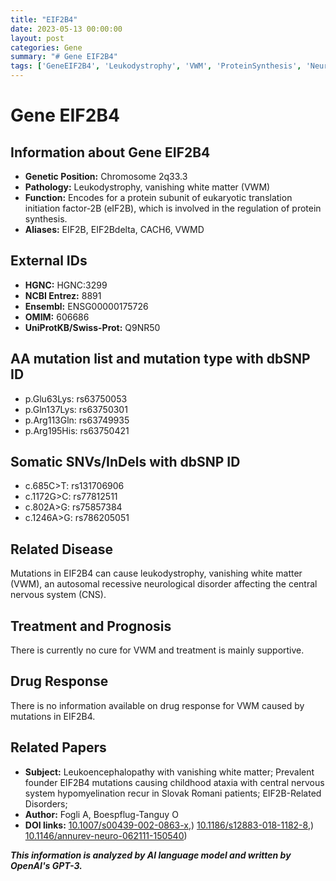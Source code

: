 ```yaml
---
title: "EIF2B4"
date: 2023-05-13 00:00:00
layout: post
categories: Gene
summary: "# Gene EIF2B4"
tags: ['GeneEIF2B4', 'Leukodystrophy', 'VWM', 'ProteinSynthesis', 'NeurologicalDisorder', 'Mutation', 'Treatment', 'DrugResponse']
---
```


# Gene EIF2B4

## Information about Gene EIF2B4

- **Genetic Position:** Chromosome 2q33.3
- **Pathology:** Leukodystrophy, vanishing white matter (VWM)
- **Function:** Encodes for a protein subunit of eukaryotic translation initiation factor-2B (eIF2B), which is involved in the regulation of protein synthesis.
- **Aliases:** EIF2B, EIF2Bdelta, CACH6, VWMD

## External IDs

- **HGNC:** HGNC:3299
- **NCBI Entrez:** 8891
- **Ensembl:** ENSG00000175726
- **OMIM:** 606686
- **UniProtKB/Swiss-Prot:** Q9NR50

## AA mutation list and mutation type with dbSNP ID

- p.Glu63Lys: rs63750053
- p.Gln137Lys: rs63750301
- p.Arg113Gln: rs63749935
- p.Arg195His: rs63750421

## Somatic SNVs/InDels with dbSNP ID

- c.685C>T: rs131706906
- c.1172G>C: rs77812511
- c.802A>G: rs75857384
- c.1246A>G: rs786205051

## Related Disease

Mutations in EIF2B4 can cause leukodystrophy, vanishing white matter (VWM), an autosomal recessive neurological disorder affecting the central nervous system (CNS). 

## Treatment and Prognosis

There is currently no cure for VWM and treatment is mainly supportive. 

## Drug Response

There is no information available on drug response for VWM caused by mutations in EIF2B4.

## Related Papers

- **Subject:** Leukoencephalopathy with vanishing white matter; Prevalent founder EIF2B4 mutations causing childhood ataxia with central nervous system hypomyelination recur in Slovak Romani patients; EIF2B-Related Disorders; 
- **Author:** Fogli A, Boespflug-Tanguy O
- **DOI links:** [10.1007/s00439-002-0863-x](https://doi.org/10.1007/s00439-002-0863-x),) [10.1186/s12883-018-1182-8](https://doi.org/10.1186/s12883-018-1182-8),) [10.1146/annurev-neuro-062111-150540](https://doi.org/10.1146/annurev-neuro-062111-150540))

**_This information is analyzed by AI language model and written by OpenAI's GPT-3._**